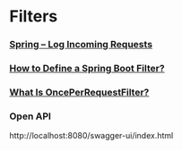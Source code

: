 # Filters

### [Spring – Log Incoming Requests](https://www.baeldung.com/spring-http-logging)

### [How to Define a Spring Boot Filter?](https://www.baeldung.com/spring-boot-add-filter)

### [What Is OncePerRequestFilter?](https://www.baeldung.com/spring-onceperrequestfilter)

### Open API
http://localhost:8080/swagger-ui/index.html